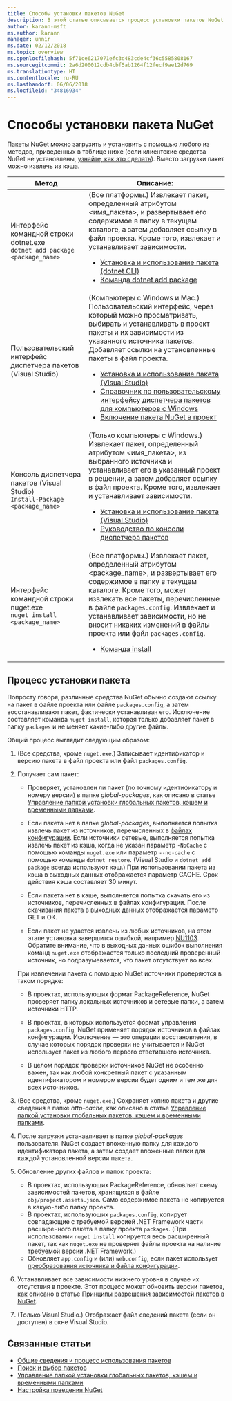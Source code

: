 ```yaml
---
title: Способы установки пакетов NuGet
description: В этой статье описывается процесс установки пакетов NuGet в проект, включая процессы на диске и все происходящее с применимыми файлами проекта.
author: karann-msft
ms.author: karann
manager: unnir
ms.date: 02/12/2018
ms.topic: overview
ms.openlocfilehash: 5f71ce6217071efc3d483cde4cf36c5585808167
ms.sourcegitcommit: 2a6d200012cdb4cbf5ab1264f12fecf9ae12d769
ms.translationtype: HT
ms.contentlocale: ru-RU
ms.lasthandoff: 06/06/2018
ms.locfileid: "34816934"
---
```

# <a name="different-ways-to-install-a-nuget-package"></a>Способы установки пакета NuGet

Пакеты NuGet можно загрузить и установить с помощью любого из методов, приведенных в таблице ниже (если клиентские средства NuGet не установлены, [узнайте, как это сделать](../install-nuget-client-tools.md)). Вместо загрузки пакет можно извлечь из кэша.

| Метод | Описание: |
| --- | --- |
| Интерфейс командной строки dotnet.exe<br/>`dotnet add package <package_name>` | (Все платформы.) Извлекает пакет, определенный атрибутом \<имя_пакета\>, и развертывает его содержимое в папку в текущем каталоге, а затем добавляет ссылку в файл проекта. Кроме того, извлекает и устанавливает зависимости.<ul><li>[Установка и использование пакета (dotnet CLI)](../quickstart/install-and-use-a-package-using-the-dotnet-cli.md)</li><li>[Команда dotnet add package](/dotnet/core/tools/dotnet-add-package)</li></ul> |
| Пользовательский интерфейс диспетчера пакетов (Visual Studio) | (Компьютеры с Windows и Mac.) Пользовательский интерфейс, через который можно просматривать, выбирать и устанавливать в проект пакеты и их зависимости из указанного источника пакетов. Добавляет ссылки на установленные пакеты в файл проекта.<ul><li>[Установка и использование пакета (Visual Studio)](../quickstart/install-and-use-a-package-in-visual-studio.md)</li><li>[Справочник по пользовательскому интерфейсу диспетчера пакетов для компьютеров с Windows](../tools/package-manager-ui.md)</li><li>[Включение пакета NuGet в проект](/visualstudio/mac/nuget-walkthrough)</li></ul> |
| Консоль диспетчера пакетов (Visual Studio)<br/>`Install-Package <package_name>` | (Только компьютеры с Windows.) Извлекает пакет, определенный атрибутом \<имя_пакета\>, из выбранного источника и устанавливает его в указанный проект в решении, а затем добавляет ссылку в файл проекта. Кроме того, извлекает и устанавливает зависимости.<ul><li>[Установка и использование пакета (Visual Studio)](../quickstart/install-and-use-a-package-in-visual-studio.md)</li><li>[Руководство по консоли диспетчера пакетов](../tools/package-manager-console.md)</li></ul> |
| Интерфейс командной строки nuget.exe<br/>`nuget install <package_name>` | (Все платформы.) Извлекает пакет, определенный атрибутом \<package_name\>, и развертывает его содержимое в папку в текущем каталоге. Кроме того, может извлекать все пакеты, перечисленные в файле `packages.config`. Извлекает и устанавливает зависимости, но не вносит никаких изменений в файлы проекта или файл `packages.config`.<ul><li>[Команда install](../tools/cli-ref-install.md)</li></ul> |

## <a name="what-happens-when-a-package-is-installed"></a>Процесс установки пакета

Попросту говоря, различные средства NuGet обычно создают ссылку на пакет в файле проекта или файле `packages.config`, а затем восстанавливают пакет, фактически устанавливая его. Исключение составляет команда `nuget install`, которая только добавляет пакет в папку `packages` и не меняет какие-либо другие файлы.

Общий процесс выглядит следующим образом:

1. (Все средства, кроме `nuget.exe`.) Записывает идентификатор и версию пакета в файл проекта или файл `packages.config`.

2. Получает сам пакет:
   - Проверяет, установлен ли пакет (по точному идентификатору и номеру версии) в папке *global-packages*, как описано в статье [Управление папкой установки глобальных пакетов, кэшем и временными папками](managing-the-global-packages-and-cache-folders.md).

   - Если пакета нет в папке *global-packages*, выполняется попытка извлечь пакет из источников, перечисленных в [файлах конфигурации](Configuring-NuGet-Behavior.md). Если источники сетевые, выполняется попытка извлечь пакет из кэша, когда не указан параметр `-NoCache` с помощью команды `nuget.exe` или параметр `--no-cache` с помощью команды `dotnet restore`. (Visual Studio и `dotnet add package` всегда используют кэш.) При использовании пакета из кэша в выходных данных отображается параметр CACHE. Срок действия кэша составляет 30 минут.

   - Если пакета нет в кэше, выполняется попытка скачать его из источников, перечисленных в файлах конфигурации. После скачивания пакета в выходных данных отображается параметр GET и ОК.

   - Если пакет не удается извлечь из любых источников, на этом этапе установка завершится ошибкой, например [NU1103](../reference/errors-and-warnings.md#nu1103). Обратите внимание, что в выходных данных ошибок выполнения команд `nuget.exe` отображается только последний проверенный источник, но подразумевается, что пакет отсутствует во всех.

   При извлечении пакета с помощью NuGet источники проверяются в таком порядке:

   - В проектах, использующих формат PackageReference, NuGet проверяет папку локальных источников и сетевые папки, а затем источники HTTP.

   - В проектах, в которых используется формат управления `packages.config`, NuGet применяет порядок источников в файлах конфигурации. Исключение — это операции восстановления, в случае которых порядок проверки не учитывается и NuGet использует пакет из любого первого ответившего источника.

   - В целом порядок проверки источников NuGet не особенно важен, так как любой конкретный пакет с указанным идентификатором и номером версии будет одним и тем же для всех источников.

3. (Все средства, кроме `nuget.exe`.) Сохраняет копию пакета и другие сведения в папке *http-cache*, как описано в статье [Управление папкой установки глобальных пакетов, кэшем и временными папками](managing-the-global-packages-and-cache-folders.md).

4. После загрузки устанавливает в папке *global-packages* пользователя. NuGet создает вложенную папку для каждого идентификатора пакета, а затем создает вложенные папки для каждой установленной версии пакета.

5. Обновление других файлов и папок проекта:

    - В проектах, использующих PackageReference, обновляет схему зависимостей пакетов, хранящихся в файле `obj/project.assets.json`. Само содержимое пакета не копируется в какую-либо папку проекта.
    - В проектах, использующих `packages.config`, копирует совпадающие с требуемой версией .NET Framework части расширенного пакета в папку проекта `packages`. (При использовании `nuget install` копируется весь расширенный пакет, так как `nuget.exe` не проверяет файлы проекта на наличие требуемой версии .NET Framework.)
    - Обновляет `app.config` и (или) `web.config`, если пакет использует [преобразования источника и файла конфигурации](../create-packages/source-and-config-file-transformations.md).

6. Устанавливает все зависимости нижнего уровня в случае их отсутствия в проекте. Этот процесс может обновить версии пакетов, как описано в статье [Принципы разрешения зависимостей пакетов в NuGet](../consume-packages/dependency-resolution.md).

7. (Только Visual Studio.) Отображает файл сведений пакета (если он доступен) в окне Visual Studio.

## <a name="related-articles"></a>Связанные статьи

- [Общие сведения и процесс использования пакетов](../consume-packages/overview-and-workflow.md)
- [Поиск и выбор пакетов](../consume-packages/finding-and-choosing-packages.md)
- [Управление папкой установки глобальных пакетов, кэшем и временными папками](managing-the-global-packages-and-cache-folders.md)
- [Настройка поведения NuGet](../consume-packages/configuring-nuget-behavior.md)
